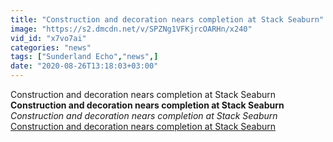 ```yaml
---
title: "Construction and decoration nears completion at Stack Seaburn"
image: "https://s2.dmcdn.net/v/SPZNg1VFKjrcOARHn/x240"
vid_id: "x7vo7ai"
categories: "news"
tags: ["Sunderland Echo","news",]
date: "2020-08-26T13:18:03+03:00"
---
```

Construction and decoration nears completion at Stack Seaburn<br><b>Construction and decoration nears completion at Stack Seaburn</b><br> <i>Construction and decoration nears completion at Stack Seaburn</i><br> <u>Construction and decoration nears completion at Stack Seaburn</u>
